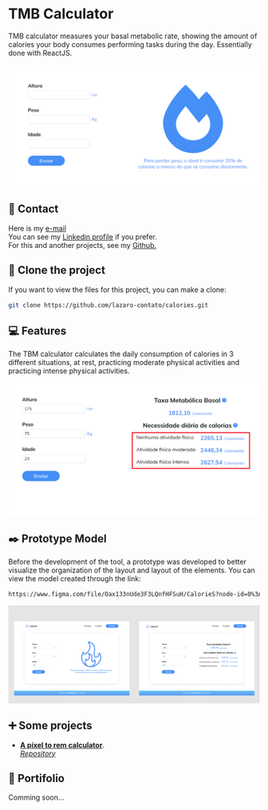 # TMB Calculator
TMB calculator measures your basal metabolic rate, showing the amount of calories your body consumes performing tasks during the day. Essentially done with ReactJS.<br>

<img src="https://github.com/lazaro-contato/images-repo/blob/master/TMB.PNG" alt="JLazaro" border="0">
<br>

## 📱 Contact

Here is my [e-mail](mailto:dev.jlazaro@gmail.com?subject=Ol%C3%A1,%20L%C3%A1zaro) <br> 
You can see my [Linkedin profile](https://www.linkedin.com/in/lazaro-contato/)  if you prefer. <br>
For this and another projects, see my [Github.](https://github.com/lazaro-contato) <br>

## 	📁 Clone the project

If you want to view the files for this project, you can make a clone:

```sh
git clone https://github.com/lazaro-contato/calories.git
```

## 💻 Features

The TBM calculator calculates the daily consumption of calories in 3 different situations, at rest, practicing moderate physical activities and practicing intense physical activities.
<br>
<br>
<img src="https://github.com/lazaro-contato/images-repo/blob/master/TMB%20itens.png" alt="JLazaro" border="0">

## 	✒️ Prototype Model
Before the development of the tool, a prototype was developed to better visualize the organization of the layout and layout of the elements. You can view the model created through the link:
```sh
https://www.figma.com/file/Oax133nUde3F3LQnfHFSuH/CalorieS?node-id=0%3A1
```
<img src="https://github.com/lazaro-contato/images-repo/blob/master/TMB%20prototype.PNG" alt="JLazaro" border="0">


## ➕ Some projects

* [ **A pixel to rem calculator**](https://pixeltorem.netlify.app/).<br>
*[Repository](https://github.com/lazaro-contato/pixeltorem)*


## 📃 Portifolio

Comming soon...

